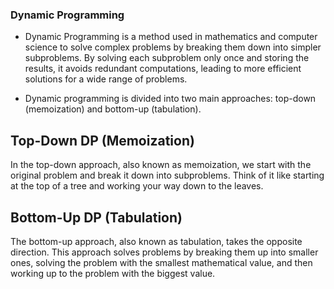 ### Dynamic Programming

- Dynamic Programming is a method used in mathematics and computer science to solve complex problems by breaking them down into simpler subproblems. By solving each subproblem only once and storing the results, it avoids redundant computations, leading to more efficient solutions for a wide range of problems.

- Dynamic programming is divided into two main approaches: top-down (memoization) and bottom-up (tabulation).

## Top-Down DP (Memoization)

In the top-down approach, also known as memoization, we start with the original problem and break it down into subproblems. Think of it like starting at the top of a tree and working your way down to the leaves.

## Bottom-Up DP (Tabulation)

The bottom-up approach, also known as tabulation, takes the opposite direction. This approach solves problems by breaking them up into smaller ones, solving the problem with the smallest mathematical value, and then working up to the problem with the biggest value. 

